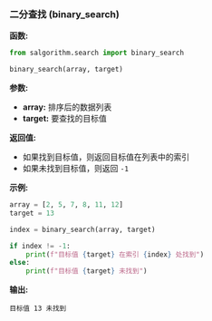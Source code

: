 ### 二分查找 (binary_search)

**函数:**

```python
from salgorithm.search import binary_search

binary_search(array, target)
```

**参数:**

* **array:** 排序后的数据列表
* **target:** 要查找的目标值

**返回值:**

* 如果找到目标值，则返回目标值在列表中的索引
* 如果未找到目标值，则返回 `-1`

**示例:**

```python
array = [2, 5, 7, 8, 11, 12]
target = 13

index = binary_search(array, target)

if index != -1:
    print(f"目标值 {target} 在索引 {index} 处找到")
else:
    print(f"目标值 {target} 未找到")
```

**输出:**

```
目标值 13 未找到
```